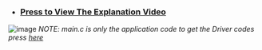 - ### **[Press to View The Explanation Video](https://drive.google.com/file/d/1juIpwW-04NcsrVzvKOWPmf8xSaFlMxfk/view?usp=drive_link)**
![image](https://github.com/AssemAyman/Mastering-Embedded-System-Online-Diploma/assets/107751300/8f10f543-7665-47aa-8f0b-6058acf99684)
_NOTE: main.c is only the application code to get the Driver codes press [here](https://github.com/AssemAyman/Mastering-Embedded-System-Online-Diploma/tree/main/STM32F103C6_Drivers)_
